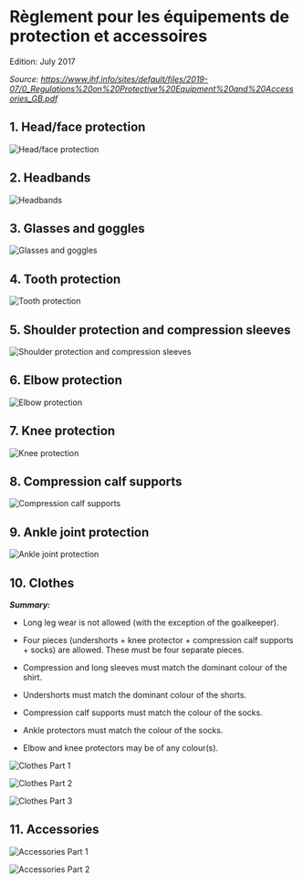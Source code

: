 # Règlement pour les équipements de protection et accessoires

Edition: July 2017

*Source: https://www.ihf.info/sites/default/files/2019-07/0_Regulations%20on%20Protective%20Equipment%20and%20Accessories_GB.pdf*

## 1. Head/face protection

![Head/face protection](../diagrams/equipment1.png)

## 2. Headbands

![Headbands](../diagrams/equipment2.png)

## 3. Glasses and goggles

![Glasses and goggles](../diagrams/equipment3.png)

## 4. Tooth protection

![Tooth protection](../diagrams/equipment4.png)

## 5. Shoulder protection and compression sleeves

![Shoulder protection and compression sleeves](../diagrams/equipment5.png)

## 6. Elbow protection

![Elbow protection](../diagrams/equipment6.png)

## 7. Knee protection

![Knee protection](../diagrams/equipment7.png)

## 8. Compression calf supports

![Compression calf supports](../diagrams/equipment8.png)

## 9. Ankle joint protection

![Ankle joint protection](../diagrams/equipment9.png)

## 10. Clothes

***Summary:***

- Long leg wear is not allowed (with the exception of the goalkeeper).

- Four pieces (undershorts + knee protector + compression calf supports + socks) are allowed. These must be four separate pieces.

- Compression and long sleeves must match the dominant colour of the shirt.

- Undershorts must match the dominant colour of the shorts.

- Compression calf supports must match the colour of the socks.

- Ankle protectors must match the colour of the socks.

- Elbow and knee protectors may be of any colour(s).

![Clothes Part 1](../diagrams/equipment10a.png)

![Clothes Part 2](../diagrams/equipment10b.png)

![Clothes Part 3](../diagrams/equipment10c.png)

## 11. Accessories

![Accessories Part 1](../diagrams/equipment11a.png)

![Accessories Part 2](../diagrams/equipment11b.png)




